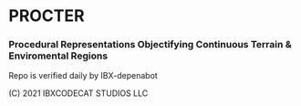 # PROCTER
### Procedural Representations Objectifying Continuous Terrain & Enviromental Regions

Repo is verified daily by IBX-depenabot

(C) 2021 IBXCODECAT STUDIOS LLC
